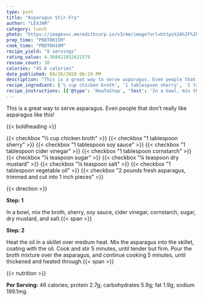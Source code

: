 ```yaml
---
type: post
title: "Asparagus Stir-Fry"
author: "LEXJAM"
category: lunch
photo: "https://imagesvc.meredithcorp.io/v3/mm/image?url=https%3A%2F%2Fimages.media-allrecipes.com%2Fuserphotos%2F917806.jpg"
prep_time: "P0DT0H15M"
cook_time: "P0DT0H10M"
recipe_yield: "8 servings"
rating_value: 4.368421052631579
review_count: 38
calories: "45.8 calories"
date_published: 09/26/2020 06:19 PM
description: "This is a great way to serve asparagus. Even people that don't really like asparagus like this!"
recipe_ingredient: ['½ cup chicken broth', '1 tablespoon sherry', '1 tablespoon soy sauce', '1 tablespoon cider vinegar', '1 tablespoon cornstarch', '¼ teaspoon sugar', '¼ teaspoon dry mustard', '¼ teaspoon salt', '1 tablespoon vegetable oil', '2 pounds fresh asparagus, trimmed and cut into 1 inch pieces']
recipe_instructions: [{'@type': 'HowToStep', 'text': 'In a bowl, mix the broth, sherry, soy sauce, cider vinegar, cornstarch, sugar, dry mustard, and salt.\n'}, {'@type': 'HowToStep', 'text': 'Heat the oil in a skillet over medium heat. Mix the asparagus into the skillet, coating with the oil. Cook and stir 5 minutes, until tender but firm. Pour the broth mixture over the asparagus, and continue cooking 5 minutes, until thickened and heated through.\n'}]
---
```


This is a great way to serve asparagus. Even people that don't really like asparagus like this! 

{{< boldheading >}}

{{< checkbox "½ cup chicken broth" >}}
{{< checkbox "1 tablespoon sherry" >}}
{{< checkbox "1 tablespoon soy sauce" >}}
{{< checkbox "1 tablespoon cider vinegar" >}}
{{< checkbox "1 tablespoon cornstarch" >}}
{{< checkbox "¼ teaspoon sugar" >}}
{{< checkbox "¼ teaspoon dry mustard" >}}
{{< checkbox "¼ teaspoon salt" >}}
{{< checkbox "1 tablespoon vegetable oil" >}}
{{< checkbox "2 pounds fresh asparagus, trimmed and cut into 1 inch pieces" >}}


{{< direction >}}

**Step: 1**

In a bowl, mix the broth, sherry, soy sauce, cider vinegar, cornstarch, sugar, dry mustard, and salt.{{< span >}}

**Step: 2**

Heat the oil in a skillet over medium heat. Mix the asparagus into the skillet, coating with the oil. Cook and stir 5 minutes, until tender but firm. Pour the broth mixture over the asparagus, and continue cooking 5 minutes, until thickened and heated through.{{< span >}}

{{< nutrition >}}

**Per Serving:** 46 calories; protein 2.7g; carbohydrates 5.9g; fat 1.9g; sodium 199.1mg.